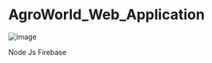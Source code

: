 # AgroWorld_Web_Application

![image](https://user-images.githubusercontent.com/59603716/126906496-f0173b98-c055-4662-b4ca-ef5666f38dd0.png)



Node Js Firebase
